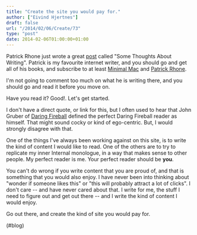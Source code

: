 ```yaml
---
title: "Create the site you would pay for."
author: ["Eivind Hjertnes"]
draft: false
url: "/2014/02/06/Create/73"
type: "post"
date: 2014-02-06T01:00:00+01:00
---
```


Patrick Rhone just wrote a great
[post](http://patrickrhone.com/2014/02/05/some-thoughts-about-writing/)
called "Some Thoughts About Writing". Patrick is my favourite internet
writer, and you should go and get all of his books, and subscribe to at
least [Minimal Mac](http://minimalmac.com) and
[Patrick Rhone](http://patrickrhone.com/).

I'm not going to comment too much on what he is writing there, and you
should go and read it before you move on.

Have you read it? Good!. Let's get started.

I don't have a direct quote, or link for this, but I often used to hear
that John Gruber of [Daring Fireball](http://daringfireball.net)
defined the perfect Daring Fireball reader as himself. That might sound
cocky or kind of ego-centric. But, I would strongly disagree with that.

One of the things I've always been working against on this site, is to
write the kind of content I would like to read. One of the others are to
try to replicate my inner Internal monologue, in a way that makes sense
to other people. My perfect reader is me. Your perfect reader should be
**you**.

You can't do wrong if you write content that you are proud of, and that
is something that you would also enjoy. I have never been into thinking
about "wonder if someone likes this" or "this will probably attract a
lot of clicks". I don't care -- and have never cared about that. I write
for me, the stuff I need to figure out and get out there -- and I write
the kind of content I would enjoy.

Go out there, and create the kind of site you would pay for.

(#blog)
